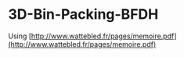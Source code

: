 # 3D-Bin-Packing-BFDH

Using [http://www.wattebled.fr/pages/memoire.pdf](http://www.wattebled.fr/pages/memoire.pdf)
